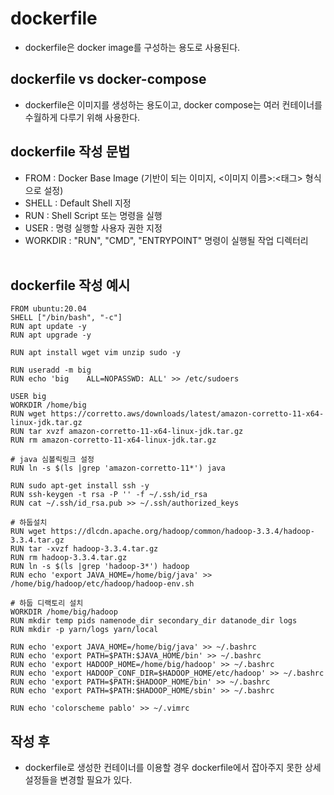 # dockerfile
- dockerfile은 docker image를 구성하는 용도로 사용된다.

## dockerfile vs docker-compose
- dockerfile은 이미지를 생성하는 용도이고, docker compose는 여러 컨테이너를 
수월하게 다루기 위해 사용한다.

## dockerfile 작성 문법
- FROM : Docker Base Image (기반이 되는 이미지, <이미지 이름>:<태그> 형식으로 설정)
- SHELL : Default Shell 지정
- RUN : Shell Script 또는 명령을 실행
- USER : 명령 실행할 사용자 권한 지정
- WORKDIR : "RUN", "CMD", "ENTRYPOINT" 명령이 실행될 작업 디렉터리<br><br>

## dockerfile 작성 예시
```
FROM ubuntu:20.04
SHELL ["/bin/bash", "-c"]
RUN apt update -y
RUN apt upgrade -y

RUN apt install wget vim unzip sudo -y

RUN useradd -m big
RUN echo 'big    ALL=NOPASSWD: ALL' >> /etc/sudoers

USER big
WORKDIR /home/big
RUN wget https://corretto.aws/downloads/latest/amazon-corretto-11-x64-linux-jdk.tar.gz
RUN tar xvzf amazon-corretto-11-x64-linux-jdk.tar.gz
RUN rm amazon-corretto-11-x64-linux-jdk.tar.gz

# java 심볼릭링크 설정
RUN ln -s $(ls |grep 'amazon-corretto-11*') java

RUN sudo apt-get install ssh -y
RUN ssh-keygen -t rsa -P '' -f ~/.ssh/id_rsa
RUN cat ~/.ssh/id_rsa.pub >> ~/.ssh/authorized_keys

# 하둡설치
RUN wget https://dlcdn.apache.org/hadoop/common/hadoop-3.3.4/hadoop-3.3.4.tar.gz
RUN tar -xvzf hadoop-3.3.4.tar.gz 
RUN rm hadoop-3.3.4.tar.gz 
RUN ln -s $(ls |grep 'hadoop-3*') hadoop
RUN echo 'export JAVA_HOME=/home/big/java' >> /home/big/hadoop/etc/hadoop/hadoop-env.sh

# 하둡 디랙토리 설치
WORKDIR /home/big/hadoop
RUN mkdir temp pids namenode_dir secondary_dir datanode_dir logs
RUN mkdir -p yarn/logs yarn/local

RUN echo 'export JAVA_HOME=/home/big/java' >> ~/.bashrc
RUN echo 'export PATH=$PATH:$JAVA_HOME/bin' >> ~/.bashrc
RUN echo 'export HADOOP_HOME=/home/big/hadoop' >> ~/.bashrc
RUN echo 'export HADOOP_CONF_DIR=$HADOOP_HOME/etc/hadoop' >> ~/.bashrc
RUN echo 'export PATH=$PATH:$HADOOP_HOME/bin' >> ~/.bashrc
RUN echo 'export PATH=$PATH:$HADOOP_HOME/sbin' >> ~/.bashrc

RUN echo 'colorscheme pablo' >> ~/.vimrc
```

## 작성 후
- dockerfile로 생성한 컨테이너를 이용할 경우 dockerfile에서 잡아주지 못한 상세 설정들을 변경할 필요가 있다.